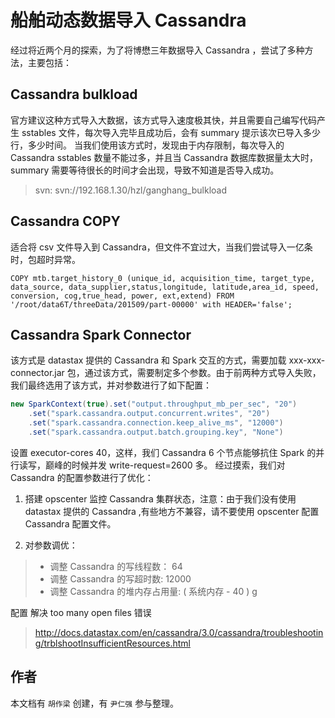 # 船舶动态数据导入 Cassandra

经过将近两个月的探索，为了将博懋三年数据导入 Cassandra ，尝试了多种方法，主要包括：  


## Cassandra bulkload

官方建议这种方式导入大数据，该方式导入速度极其快，并且需要自己编写代码产生 sstables 文件，每次导入完毕且成功后，会有 summary 提示该次已导入多少行，多少时间。
当我们使用该方式时，发现由于内存限制，每次导入的 Cassandra sstables 数量不能过多，并且当 Cassandra 数据库数据量太大时， summary 需要等待很长的时间才会出现，导致不知道是否导入成功。

> svn: svn://192.168.1.30/hzl/ganghang_bulkload  


## Cassandra COPY

适合将 csv 文件导入到 Cassandra，但文件不宜过大，当我们尝试导入一亿条时，包超时异常。

```
COPY mtb.target_history_0 (unique_id, acquisition_time, target_type, data_source, data_supplier,status,longitude, latitude,area_id, speed, conversion, cog,true_head, power, ext,extend) FROM '/root/data6T/threeData/201509/part-00000' with HEADER='false';
```

## Cassandra Spark Connector

该方式是 datastax 提供的 Cassandra 和 Spark 交互的方式，需要加载 xxx-xxx-connector.jar 包，通过该方式，需要制定多个参数。由于前两种方式导入失败，我们最终选用了该方式，并对参数进行了如下配置：

```scala
new SparkContext(true).set("output.throughput_mb_per_sec", "20")
	.set("spark.cassandra.output.concurrent.writes", "20")
	.set("spark.cassandra.connection.keep_alive_ms", "12000")
	.set("spark.cassandra.output.batch.grouping.key", "None")
```

设置 executor-cores 40，这样，我们 Cassandra 6 个节点能够抗住 Spark 的并行读写，巅峰的时候并发 write-request=2600 多。
经过摸索，我们对 Cassandra 的配置参数进行了优化：  

1. 搭建 opscenter 监控 Cassandra 集群状态，注意：由于我们没有使用 datastax 提供的 Cassandra ,有些地方不兼容，请不要使用 opscenter 配置 Cassandra 配置文件。  

2. 对参数调优：  

> * 调整 Cassandra 的写线程数： 64  
> * 调整 Cassandra 的写超时数: 12000
> * 调整 Cassandra 的堆内存占用量: ( 系统内存 - 40 ) g

配置 解决 too many open files 错误  

> http://docs.datastax.com/en/cassandra/3.0/cassandra/troubleshooting/trblshootInsufficientResources.html 


## 作者

本文档有 `胡作梁` 创建，有 `尹仁强` 参与整理。